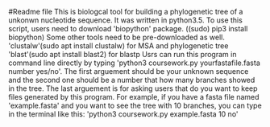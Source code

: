#Readme file
This is biologcal tool for building a phylogenetic tree of a unkonwn nucleotide sequence. It was written in python3.5.
To use this script, users need to download 'biopython' package. ((sudo) pip3 install biopython)
Some other tools need to be pre-downloaded as well.
  'clustalw'(sudo apt install clustalw) for MSA and phylogenetic tree
  'blast'(sudo apt install blast2) for blastp
Usrs can run this program in command line directly by typing 'python3 coursework.py yourfastafile.fasta number yes/no'. The first arguement should be your unknown sequence and the second one should be a number that how many branches showed in the tree. The last arguement is for asking users that do you want to keep files generated by this program.
For example, if you have a fasta file named 'example.fasta' and you want to see the tree with 10 branches, you can type in the terminal like this:
'python3 coursework.py example.fasta 10 no'
